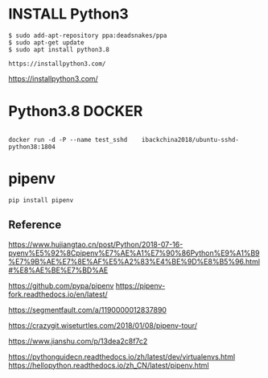 # INSTALL  Python3  

```
$ sudo add-apt-repository ppa:deadsnakes/ppa
$ sudo apt-get update
$ sudo apt install python3.8

```





```
https://installpython3.com/

```

https://installpython3.com/



#  Python3.8 DOCKER

```

docker run -d -P --name test_sshd    ibackchina2018/ubuntu-sshd-python38:1804

```









#  pipenv


```
pip install pipenv
```





##  Reference

https://www.hujiangtao.cn/post/Python/2018-07-16-pyenv%E5%92%8Cpipenv%E7%AE%A1%E7%90%86Python%E9%A1%B9%E7%9B%AE%E7%8E%AF%E5%A2%83%E4%BE%9D%E8%B5%96.html#%E8%AE%BE%E7%BD%AE


https://github.com/pypa/pipenv
https://pipenv-fork.readthedocs.io/en/latest/



https://segmentfault.com/a/1190000012837890


https://crazygit.wiseturtles.com/2018/01/08/pipenv-tour/



https://www.jianshu.com/p/13dea2c8f7c2



https://pythonguidecn.readthedocs.io/zh/latest/dev/virtualenvs.html
https://hellopython.readthedocs.io/zh_CN/latest/pipenv.html


